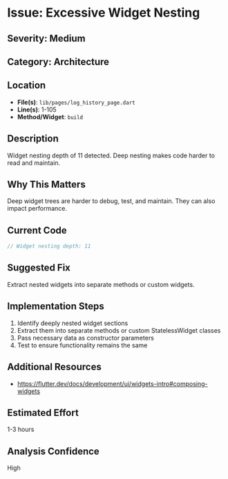 # Issue: Excessive Widget Nesting

## Severity: Medium

## Category: Architecture

## Location
- **File(s)**: `lib/pages/log_history_page.dart`
- **Line(s)**: 1-105
- **Method/Widget**: `build`

## Description
Widget nesting depth of 11 detected. Deep nesting makes code harder to read and maintain.

## Why This Matters
Deep widget trees are harder to debug, test, and maintain. They can also impact performance.

## Current Code
```dart
// Widget nesting depth: 11
```

## Suggested Fix
Extract nested widgets into separate methods or custom widgets.

## Implementation Steps
1. Identify deeply nested widget sections
2. Extract them into separate methods or custom StatelessWidget classes
3. Pass necessary data as constructor parameters
4. Test to ensure functionality remains the same

## Additional Resources
- https://flutter.dev/docs/development/ui/widgets-intro#composing-widgets

## Estimated Effort
1-3 hours

## Analysis Confidence
High
